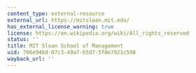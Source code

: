 ```yaml
---
content_type: external-resource
external_url: https://mitsloan.mit.edu/
has_external_license_warning: true
license: https://en.wikipedia.org/wiki/All_rights_reserved
status: ''
title: MIT Sloan School of Management
uid: 706e946d-07c3-49a7-b5d7-5f0e7921c598
wayback_url: ''
---
```

